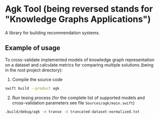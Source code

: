 # Agk Tool (being reversed stands for "Knowledge Graphs Applications")
A library for building recommendation systems.
## Example of usage
To cross-validate implemented models of knowledge graph representation on a dataset and calculate metrics for comparing multiple solutions (being in the root project directory):
1. Compile the source code
```sh
swift build --product agk
```
2. Run tesing process (for the complete list of supported models and cross-validation parameters see file `Sources/agk/main.swift`)
```sh
.build/debug/agk -m transe -d truncated-dataset-normalized.txt
```
